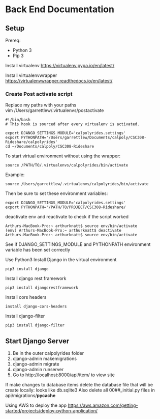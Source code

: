 # Back End Documentation

## Setup

Prereq:
* Python 3
* Pip 3

Install virtualenv
https://virtualenv.pypa.io/en/latest/

Install virtualenvwrapper
https://virtualenvwrapper.readthedocs.io/en/latest/

### Create Post activate script

Replace my paths with your paths<br/>
vim /Users/garrettlew/.virtualenvs/postactivate
```
#!/bin/bash
# This hook is sourced after every virtualenv is activated.

export DJANGO_SETTINGS_MODULE='calpolyrides.settings'
export PYTHONPATH='/Users/garrettlew/Documents/calpoly/CSC308-Rideshare/calpolyrides'
cd ~/Documents/calpoly/CSC308-Rideshare
```

To start virtual environment without using the wrapper:
```
source /PATH/TO/.virtualenvs/calpolyrides/bin/activate
```

Example:
```
source /Users/garrettlew/.virtualenvs/calpolyrides/bin/activate
```

Then be sure to set these environment variables:
```
export DJANGO_SETTINGS_MODULE='calpolyrides.settings'
export PYTHONPATH='/PATH/TO/PROJECT/CSC308-Rideshare/
```

deactivate env and reactivate to check if the script worked
```
Arthurs-MacBook-Pro:~ arthurknatt$ source env/bin/activate
(env) Arthurs-MacBook-Pro:~ arthurknatt$ deactivate
Arthurs-MacBook-Pro:~ arthurknatt$ source env/bin/activate
```
See if DJANGO_SETTINGS_MODULE and PYTHONPATH environment variable has been set correctly

Use Python3
Install Django in the virtual environment
```
pip3 install django
```

Install django rest framework
```
pip3 install djangorestframework
```

Install cors headers
```
install django-cors-headers
```

Install django-filter
```
pip3 install django-filter
```

## Start Django Server

1. Be in the outer calpolyrides folder
2. django-admin makemigrations
3. django-admin migrate
4. django-admin runserver
5. Go to http://localhost:8000/api/item/ to view site

If make changes to database items delete the database file that will be create locally: looks like db.sqlite3
Also delete all 00##_initial.py files in api/migrations/__pycache__

Using AWS to deploy the app
https://aws.amazon.com/getting-started/projects/deploy-python-application/


